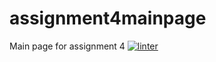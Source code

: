 # assignment4mainpage
Main page for assignment 4
[![linter](https://github.com/kayleiigh/assignment4mainpage/workflows/linter/badge.svg)](https://github.com/marketplace/actions/super-linter)    
